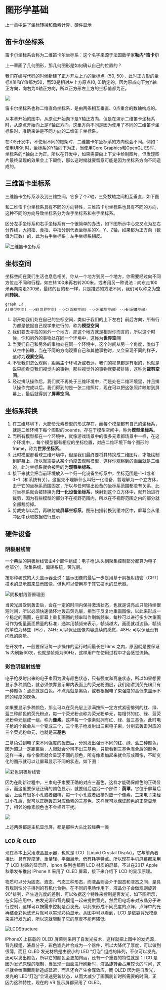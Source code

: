 # 图形学基础

上一章中讲了坐标转换和像素计算、硬件显示

## 笛卡尔坐标系

笛卡尔坐标系会称为二维笛卡尔坐标系：这个名字来源于法国数学家**勒内*笛卡尔**

上一章画了几何图形，那几何图形是如何确认自己的位置的？

我们在编写代码的时候新建了正方开左上方的坐标点（50, 50），此时正方形的坐标X值和Y值都为50，而50是相对左上方原点(0, 0)确定的，因为原点向下为Y轴正方向，向右为X轴正方向，所以正方形左上方的坐标值都为正。

![](https://blog-1257063273.cos.ap-chengdu.myqcloud.com/2020/dikaframe.png)

笛卡尔坐标系也称二维直角坐标系，是由两条相互垂直、0点重合的数轴构成的。

从本章开始的图中，从原点开始向下是Y轴正方向，但是在演示二维笛卡坐标系时，从原点开始向上是Y轴正方向，这里方向不同是因为使用了不同的二维笛卡坐标系时，准确来讲是不同方向的二维笛卡坐标系。

在iOS开发中，不使用不同的框架时，二维笛卡尔坐标系的方向也会不同。例如：使用UIKit 时，坐标系的Y轴向下为正，当使用Core Graphics和OpenGL ES时，坐标系的Y轴向上为正。所以在开发中，如果需要向上下文中绘制图片，但发现图片最终呈现的效果会上下颠倒，那么这时候就要留意可能是因为坐标系方向不同造成的。

## 三维笛卡坐标系

三维笛卡坐标系涉及到三维空间，它多了个Z轴，三条数轴之间相互垂直，如下图

和二维笛卡尔坐标系具有不同的方向特性，三维笛卡尔坐标系也具有不同的方向，这种不同的方向导致坐标系分为左手坐标系和右手坐标系。

区分左手坐标系和右手坐标系有一个很简单的办法，如下图所示中心交叉点为左右分界线，大拇指、食指、中指分别代表坐标系的X、Y、Z轴，如果都为正方向（数值为正数）的，此为右手坐标系；左手坐标系相反。

![三维笛卡坐标系](https://blog-1257063273.cos.ap-chengdu.myqcloud.com/2020/sanwei.png)

 ## 坐标空间

坐标空间在我们生活也息息相关，你从一个地方到另一个地方，你需要经过向不同方位走不同和行程，如左转100米再右转200米。或者用另一种说法：向东走100米再向南走200米，最终的目的都一样，只是描述的方法不同，我们可以称之为**空间转换**。

```mermaid
graph LR
A(模型空间) -->B(世界空间) -->C(观察空间) -->D(截剪空间) -->E(屏幕空间)
```

1. 刚开始我们处在自己的坐标空间，类似于我们的上下左右】前后方向，所有行为都是依据自己视学来进行的，称为**模型空间**
2. 我们要去寻找的另外一个地方，那这个地方就是相对你而言的，所以这个时候，你和另外的事物处在同一个环境中，这称为**世界空间**
3. 当我们自己和另外的事物处在同一个环境中，这个时间从另一个角度，类似于从空中俯瞰，当在不同的方向观察自己和其他事物时，又会呈现不同的样子，这称为**观察空间**。
4. 不管我们怎么观察，距离主个环境近或者远，我们的视觉都是有限的，也就是说只能看见我们视觉内的事物，那些视觉外的事物就要被排除，这称为**裁剪空间**。
5. 经过排队操作后，我们就不再处于三维环境中，而是处在二维环境里，并且排队操作完成以后，我们得到的是一张二维照片，现在可以把这张照片映射到屏幕上，最后就得到了**屏幕空间**。

## 坐标系转换

1. 在三维环境下，大部份元素模型的形式存在，而每个模型都有自己的坐标系，就是二维环境下每个图形的bounds，存在于模型空间中，称为**模型坐标系**。
2. 而所有模型都在一个环境中，就像游戏场景中的很多元素都场景中一样，在这个环境中，，每个模型都有相应的坐标位置，对应二维环境下每个图形的 frame，称为**世界坐标系**。
3. 此时模型都看球三维环境中，但是我们最终要将其转换成二维图片，才能绘制到屏幕上，所以就需要从某个角度去观察模型，这样你观察到的画面就是二维的，此时坐标系就会被黑的为**观察坐标系**。
4. 接下来就会把当前环境放入一个归一化设备坐标系中，坐标范围是-1~1或者0~1（和系统有关）。这里先不理解什么叫归一化设备，暂理解为一个立方休，由于它的坐标系范围固定，所以与任何输出设备的坐标系范围都没有关系，此时坐标系就会被转换为**归一化设备坐标系**，映射到这个立方体中，就开始进行裁剪，因为有些模型的部分不在视野范围内，所以在不视野范围之内的部分就全部裁剪掉。
5. 剪裁完毕以后，再映射成**屏幕坐标系**，图形扫描转换到缓冲区中，屏幕会从缓冲区中获取数据进行显示

## 硬件设备

### 阴极射线管

一个典型的阴极射线管由4个部件组成：电子枪(从头到聚集控制部分都算为电子枪部分)，聚集系统、偏转系统，荧光层。

按那种老式的大头显示器业说：显示图像的最后一步是用基于阴极射线管（CRT）技术的显示器来显示图像，但也可以使用基于其它技术的显示器。

![阴极射线管原理图](https://blog-1257063273.cos.ap-chengdu.myqcloud.com/2020/timg.gif)

当荧光层受到轰击后，会在一定的时间内保持激活状态，也就是说亮点只能持续很短时间，所以必须快速循环地轰击荧光层，相当于反复地重画图像，以此来形成一个稳定的画面，在屏幕上重复画图的频率叫作刷新频率，每秒可以进行多少次重画可作为衡量画面质量的标准，通常用帧频来表示，帧频越大，画面就越流畅，帧频的单位为赫兹（Hz），24Hz 可以保证图像内容连续的感觉，48Hz 可以保证没有闪烁的感觉。

在开发中，一般要保证每一步操作的运行时间最长在16ms 之内，原因就是要保证1s 内刷新60次，也就是帧频为60Hz，这样用户在使用过程中才会感觉流畅。

### 彩色阴极射线管

电子枪发射出来的电子束因为没有颜色状态，只有强度和高底状态，所以如果想要显示多种颜色，就必须依靠显示屏内表面上的荧光粉图层，我们刚讲到荧光粉只有一种颜色：点亮就是白色，不点亮就是黑色，或者根据电子束强度的高低来显示不同的程度的灰色。

如果要显示多种颜色，那么可以在荧光层上涂满按照一定方式紧密排列的红、绿、蓝三种颜色的荧光粉点，每一个荧光粉点称为荧光粉单元，每相邻的红、绿、蓝荧光粉单元组成一组，称为**像素**。这样每一个像素就拥有红、绿、蓝三基色。此时电子枪的个数会从一个变成三个，三个电子枪发射出三束电子束，分别去轰击对应的三个荧光粉单元，也就是**三基色**

三基色受到电子束不同强度的轰击后，分别发出强弱不同的红、绿、蓝三种颜色，因为超过一定距离后，人眼就会分辨不出三基色，只能看到三基色混合后的颜色，这样一来，每个像素就会呈现不同的颜色，所有像素加起来就会形成图像，不断变化的图形就可以让屏幕显示不同的状态，如下图：

![彩色阴极射线管](https://blog-1257063273.cos.ap-chengdu.myqcloud.com/2020/timg-1.gif)

因为在刷新过程中，三束电子束要正确的对应三基色，这样才能确保颜色的正确显示，而这里要保证正确的颜色显示，就要借后边另一个部件：**荫罩**。它位于屏幕后面，上面有很多小孔或者细槽，每一个小孔或者细槽对应一个像素，三束电子束经过小孔后，就可以正确轰击对应像素的三基色，这样就可以保证颜色的正常显示了，相邻的像素颜色也不会相互干扰。

![](https://blog-1257063273.cos.ap-chengdu.myqcloud.com/2020/laosidianshi.jpeg)

上述两类都是主机显示屏，都是那种大头比较经典一类

### LCD 和 OLED

现在基本上采用液晶显示器，也就是 LCD（Liquid Crystal Displa）。它与前两者相比，具有厚度薄、重量轻、平面展示、低有耗等特点。所以现在手机屏幕都采用了 LCD 材质的显示屏，iphon 系列也都用 LCD 材质的屏幕，不过在2017 Apple秋季发布推出 iPhone X 采用了 OLED 屏幕，接下来介绍下 LCD 的显示原理。

物质可以分为固态、液态、气态三种形态，而液晶则会介于固态和液态之间，是具有规则性分子排列的有机化合物。在不同的电场作用下，液晶分子会做规则旋转90°排列，产生透光度的差别，可以依据这个特性来控制是否发光，如下图所示，在实际应用中，由发光源和背光模组一起来提供背光，然后用电场来对液晶分子进行控制，这样可以按需来控制是否发光，以此来形成不同亮度的点阵，点阵中的光再结合彩色滤光片就可以实现彩色显示。从图中可以看到，LCD 是依靠背光模组来进行发光的，所以这就限制了它的厚度不能再降低。

![LCDStructure](https://blog-1257063273.cos.ap-chengdu.myqcloud.com/2020/LCDStructure.png)

iPhoneX 上搭载的 OLED 屏幕则采用了自发光技术，这样就把上图中的发光源，背光模组、液晶分子，彩色滤光片合成为一个器件，所以大降代了厚度，可以做到很薄。而且 OLED 发光材质是由很小的 LED “灯泡” 组成的阵列，不仅可以发光，还可以发出颜色，所以它的颜色会更加绚丽，还有一个重要的特性就是：LCD 是因为发光原理的限制，当呈现一画面进行刷新时，液晶旋转会占用较长的时间，这样就会给画面刷新造成延迟，而且还会产生余晖效应，而 OLED 因为是自发光，发光的 LED“灯泡”会讯速更新状态，从而大减少了画面刷新时所需要的时间，正因为这种特性，现在的 VR 显示屏都采用了 OLED。